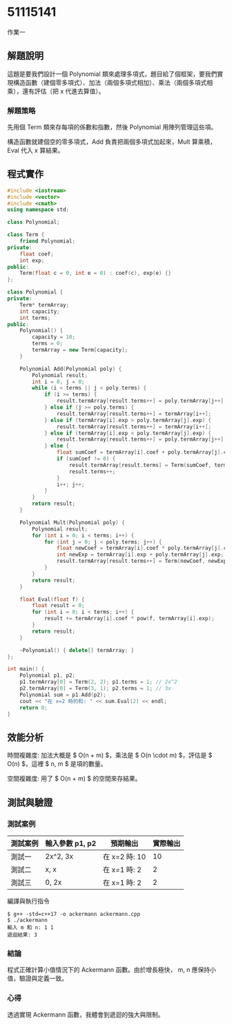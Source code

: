 # 51115141

作業一

## 解題說明

這題是要我們設計一個 Polynomial 類來處理多項式，題目給了個框架，要我們實現構造函數（建個零多項式）、加法（兩個多項式相加）、乘法（兩個多項式相乘），還有評估（把 x 代進去算值）。

### 解題策略

先用個 Term 類來存每項的係數和指數，然後 Polynomial 用陣列管理這些項。

構造函數就建個空的零多項式，Add 負責把兩個多項式加起來，Mult 算乘積，Eval 代入 x 算結果。

## 程式實作

```cpp
#include <iostream>
#include <vector>
#include <cmath>
using namespace std;

class Polynomial; 

class Term {
    friend Polynomial;
private:
    float coef; 
    int exp;    
public:
    Term(float c = 0, int e = 0) : coef(c), exp(e) {}
};

class Polynomial {
private:
    Term* termArray; 
    int capacity;    
    int terms;       
public:
    Polynomial() { 
        capacity = 10;
        terms = 0;
        termArray = new Term[capacity];
    }

    Polynomial Add(Polynomial poly) { 
        Polynomial result;
        int i = 0, j = 0;
        while (i < terms || j < poly.terms) {
            if (i >= terms) {
                result.termArray[result.terms++] = poly.termArray[j++];
            } else if (j >= poly.terms) {
                result.termArray[result.terms++] = termArray[i++];
            } else if (termArray[i].exp > poly.termArray[j].exp) {
                result.termArray[result.terms++] = termArray[i++];
            } else if (termArray[i].exp < poly.termArray[j].exp) {
                result.termArray[result.terms++] = poly.termArray[j++];
            } else {
                float sumCoef = termArray[i].coef + poly.termArray[j].coef;
                if (sumCoef != 0) {
                    result.termArray[result.terms] = Term(sumCoef, termArray[i].exp);
                    result.terms++;
                }
                i++; j++;
            }
        }
        return result;
    }

    Polynomial Mult(Polynomial poly) { 
        Polynomial result;
        for (int i = 0; i < terms; i++) {
            for (int j = 0; j < poly.terms; j++) {
                float newCoef = termArray[i].coef * poly.termArray[j].coef;
                int newExp = termArray[i].exp + poly.termArray[j].exp;
                result.termArray[result.terms++] = Term(newCoef, newExp);
            }
        }
        return result;
    }

    float Eval(float f) { 
        float result = 0;
        for (int i = 0; i < terms; i++) {
            result += termArray[i].coef * pow(f, termArray[i].exp);
        }
        return result;
    }

    ~Polynomial() { delete[] termArray; } 
};

int main() {
    Polynomial p1, p2;
    p1.termArray[0] = Term(2, 2); p1.terms = 1; // 2x^2
    p2.termArray[0] = Term(3, 1); p2.terms = 1; // 3x
    Polynomial sum = p1.Add(p2);
    cout << "在 x=2 時的和: " << sum.Eval(2) << endl;
    return 0;
}
```

## 效能分析

時間複雜度: 加法大概是 $ O(n + m) $，乘法是 $ O(n \cdot m) $，評估是 $ O(n) $，這裡 $ n, m $ 是項的數量。

空間複雜度: 用了 $ O(n + m) $ 的空間來存結果。

## 測試與驗證

### 測試案例

| 測試案例 | 輸入參數  p1, p2  | 預期輸出 | 實際輸出 |
|----------|--------------|----------|----------|
| 測試一   |  2x^2, 3x    | 在  x=2  時: 10        | 10        |
| 測試二   |  x, x       | 在  x=1  時: 2        | 2        |
| 測試三   |  0, 2x      | 在  x=1  時: 2        | 2        |

編譯與執行指令

```shell
$ g++ -std=c++17 -o ackermann ackermann.cpp
$ ./ackermann
輸入 m 和 n: 1 1
遞迴結果: 3
```

### 結論

程式正確計算小值情況下的 Ackermann 函數。由於增長極快， m, n  應保持小值，驗證與定義一致。

### 心得

透過實現 Ackermann 函數，我體會到遞迴的強大與限制。
